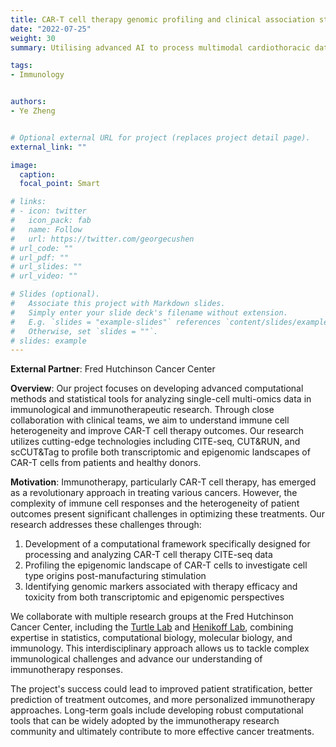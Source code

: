 ```yaml
---
title: CAR-T cell therapy genomic profiling and clinical association study.
date: "2022-07-25"
weight: 30
summary: Utilising advanced AI to process multimodal cardiothoracic data for enhanced diagnosis and prognosis of Cardiothoracic Disease (CTD), paving the way for personalised medical care and transformative approaches in heart and lung health.

tags:
- Immunology


authors:
- Ye Zheng


# Optional external URL for project (replaces project detail page).
external_link: ""

image:
  caption:
  focal_point: Smart

# links:
# - icon: twitter
#   icon_pack: fab
#   name: Follow
#   url: https://twitter.com/georgecushen
# url_code: ""
# url_pdf: ""
# url_slides: ""
# url_video: ""

# Slides (optional).
#   Associate this project with Markdown slides.
#   Simply enter your slide deck's filename without extension.
#   E.g. `slides = "example-slides"` references `content/slides/example-slides.md`.
#   Otherwise, set `slides = ""`.
# slides: example
---
```


**External Partner**: Fred Hutchinson Cancer Center

**Overview**: Our project focuses on developing advanced computational methods and statistical tools for analyzing single-cell multi-omics data in immunological and immunotherapeutic research. Through close collaboration with clinical teams, we aim to understand immune cell heterogeneity and improve CAR-T cell therapy outcomes. Our research utilizes cutting-edge technologies including CITE-seq, CUT&RUN, and scCUT&Tag to profile both transcriptomic and epigenomic landscapes of CAR-T cells from patients and healthy donors.

**Motivation**: Immunotherapy, particularly CAR-T cell therapy, has emerged as a revolutionary approach in treating various cancers. However, the complexity of immune cell responses and the heterogeneity of patient outcomes present significant challenges in optimizing these treatments. Our research addresses these challenges through:

1. Development of a computational framework specifically designed for processing and analyzing CAR-T cell therapy CITE-seq data
2. Profiling the epigenomic landscape of CAR-T cells to investigate cell type origins post-manufacturing stimulation
3. Identifying genomic markers associated with therapy efficacy and toxicity from both transcriptomic and epigenomic perspectives

We collaborate with multiple research groups at the Fred Hutchinson Cancer Center, including the [Turtle Lab](https://research.fredhutch.org/turtle/en.html) and [Henikoff Lab](https://research.fredhutch.org/henikoff/en.html), combining expertise in statistics, computational biology, molecular biology, and immunology. This interdisciplinary approach allows us to tackle complex immunological challenges and advance our understanding of immunotherapy responses.

The project's success could lead to improved patient stratification, better prediction of treatment outcomes, and more personalized immunotherapy approaches. Long-term goals include developing robust computational tools that can be widely adopted by the immunotherapy research community and ultimately contribute to more effective cancer treatments.
